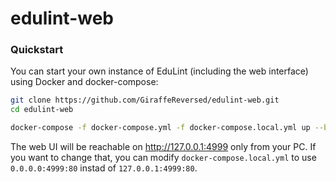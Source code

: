 # edulint-web

### Quickstart

You can start your own instance of EduLint (including the web interface) using Docker and docker-compose:

```sh
git clone https://github.com/GiraffeReversed/edulint-web.git
cd edulint-web

docker-compose -f docker-compose.yml -f docker-compose.local.yml up --build -d
```

The web UI will be reachable on http://127.0.0.1:4999 only from your PC. If you want to change that, you can modify `docker-compose.local.yml` to use `0.0.0.0:4999:80` instad of `127.0.0.1:4999:80`.
